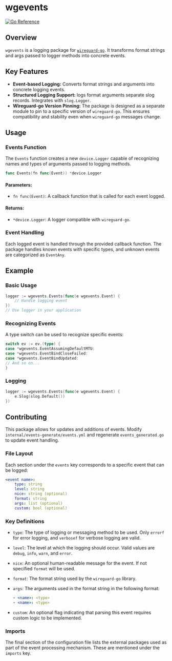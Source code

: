 # wgevents

[![Go Reference](https://pkg.go.dev/badge/github.com/point-c/wgevents@v0.0.2.svg)](https://godocs.io/github.com/point-c/wgevents@v0.0.3)

## Overview

`wgevents` is a logging package for [`wireguard-go`](https://github.com/WireGuard/wireguard-go). It transforms format strings and args passed to logger methods into concrete events.

## Key Features

- **Event-based Logging:** Converts format strings and arguments into concrete logging events.
- **Structured Logging Support:** logs format arguments separate slog records. Integrates with `slog.Logger`.
- **Wireguard-go Version Pinning:** The package is designed as a separate module to pin to a specific version of `wireguard-go`. This ensures compatibility and stability even when `wireguard-go` messages change.

## Usage

### Events Function

The `Events` function creates a new `device.Logger` capable of recognizing names and types of arguments passed to logging methods.

```go
func Events(fn func(Event)) *device.Logger
```

#### Parameters:
- `fn func(Event)`: A callback function that is called for each event logged.

#### Returns:
- `*device.Logger`: A logger compatible with `wireguard-go`.

### Event Handling

Each logged event is handled through the provided callback function. 
The package handles known events with specific types, and unknown events are categorized as `EventAny`.

## Example

### Basic Usage

```go
logger := wgevents.Events(func(e wgevents.Event) {
    // Handle logging event
})
// Use logger in your application
```

### Recognizing Events

A type switch can be used to recognize specific events:

```go
switch ev := ev.(type) {
case *wgevents.EventAssumingDefaultMTU:
case *wgevents.EventBindCloseFailed:
case *wgevents.EventBindUpdated:
// And so on...
}
```

### Logging

```go
logger := wgevents.Events(func(e wgevents.Event) {
    e.Slog(slog.Default())
})
```

## Contributing

This package allows for updates and additions of events. Modify `internal/events-generate/events.yml` and regenerate `events_generated.go` to update event handling.

### File Layout

Each section under the `events` key corresponds to a specific event that can be logged:

```yaml
<event name>:
    type: string
    level: string
    nice: string (optional)
    format: string
    args: list (optional)
    custom: bool (optional)
```

### Key Definitions

- `type`: The type of logging or messaging method to be used. Only `errorf` for error logging, and `verbosef` for verbose logging are valid.
- `level`: The level at which the logging should occur. Valid values are `debug`, `info`, `warn`, and `error`.
- `nice`: An optional human-readable message for the event. If not specified `format` will be used.
- `format`: The format string used by the `wireguard-go` library.
- `args`: The arguments used in the format string in the following format:
  
    ```yaml
    - <name>: <type>
    - <name>: <type>
    ```

- `custom`: An optional flag indicating that parsing this event requires custom logic to be implemented.

### Imports

The final section of the configuration file lists the external packages used as part of the event processing mechanism. These are mentioned under the `imports` key.
